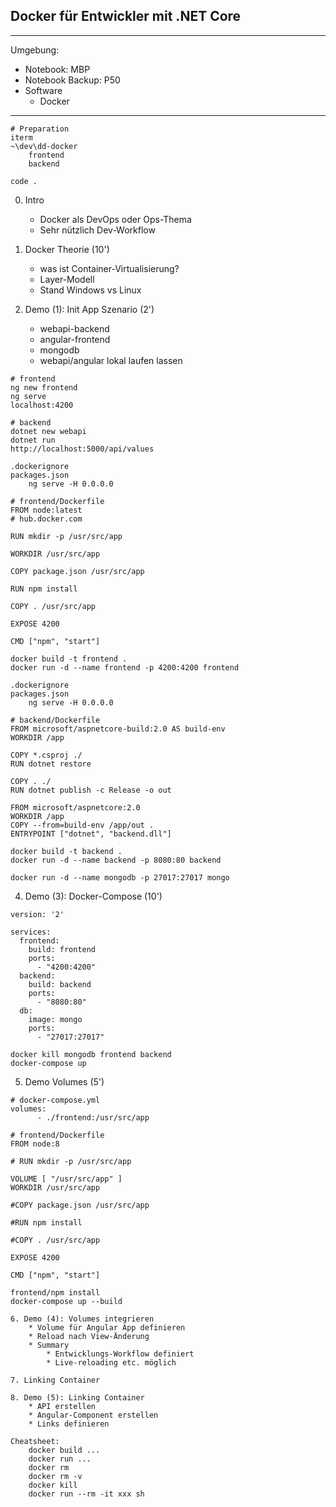 Docker für Entwickler mit .NET Core
-------------------------------------

***
Umgebung:
 - Notebook: MBP
 - Notebook Backup: P50
 - Software
 	- Docker
*******

```
# Preparation
iterm
~\dev\dd-docker
	frontend
	backend

code .
```

0. Intro
	* Docker als DevOps oder Ops-Thema
	* Sehr nützlich Dev-Workflow

1. Docker Theorie (10')
    * was ist Container-Virtualisierung?
    * Layer-Modell
    * Stand Windows vs Linux

2. Demo (1): Init App Szenario (2')
   	* webapi-backend
   	* angular-frontend
   	* mongodb
   	* webapi/angular lokal laufen lassen

```
# frontend
ng new frontend
ng serve
localhost:4200

# backend
dotnet new webapi
dotnet run
http://localhost:5000/api/values
```

```
.dockerignore
packages.json
	ng serve -H 0.0.0.0

# frontend/Dockerfile
FROM node:latest
# hub.docker.com

RUN mkdir -p /usr/src/app

WORKDIR /usr/src/app

COPY package.json /usr/src/app

RUN npm install

COPY . /usr/src/app

EXPOSE 4200

CMD ["npm", "start"]
```
```
docker build -t frontend .
docker run -d --name frontend -p 4200:4200 frontend
```

```
.dockerignore
packages.json
	ng serve -H 0.0.0.0

# backend/Dockerfile
FROM microsoft/aspnetcore-build:2.0 AS build-env
WORKDIR /app

COPY *.csproj ./
RUN dotnet restore

COPY . ./
RUN dotnet publish -c Release -o out

FROM microsoft/aspnetcore:2.0
WORKDIR /app
COPY --from=build-env /app/out .
ENTRYPOINT ["dotnet", "backend.dll"]
```
```
docker build -t backend .
docker run -d --name backend -p 8080:80 backend
```

```
docker run -d --name mongodb -p 27017:27017 mongo
```

4. Demo (3): Docker-Compose (10')

```
version: '2'

services:
  frontend:
    build: frontend
    ports:
      - "4200:4200"
  backend:
    build: backend
    ports:
      - "8080:80"
  db:
    image: mongo
    ports:
      - "27017:27017"
```
```
docker kill mongodb frontend backend
docker-compose up
```

5. Demo Volumes (5')
```
# docker-compose.yml
volumes:
      - ./frontend:/usr/src/app
```
```
# frontend/Dockerfile
FROM node:8

# RUN mkdir -p /usr/src/app

VOLUME [ "/usr/src/app" ]
WORKDIR /usr/src/app

#COPY package.json /usr/src/app

#RUN npm install

#COPY . /usr/src/app

EXPOSE 4200

CMD ["npm", "start"]
```

```
frontend/npm install
docker-compose up --build

6. Demo (4): Volumes integrieren
	* Volume für Angular App definieren
	* Reload nach View-Änderung
	* Summary
		* Entwicklungs-Workflow definiert
		* Live-reloading etc. möglich

7. Linking Container

8. Demo (5): Linking Container
	* API erstellen
	* Angular-Component erstellen
	* Links definieren

Cheatsheet:
	docker build ...
	docker run ...
	docker rm
	docker rm -v
	docker kill
	docker run --rm -it xxx sh